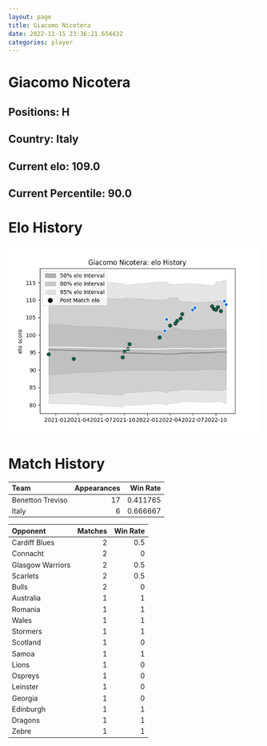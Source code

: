 ```yaml
---  
layout: page  
title: Giacomo Nicotera  
date: 2022-11-15 23:36:21.654432  
categories: player  
---
```

# Giacomo Nicotera

## Positions: H

## Country: Italy

## Current elo: 109.0

## Current Percentile: 90.0

# Elo History


![elo history](history_GiacomoNicotera.png)
# Match History


| Team             |   Appearances |   Win Rate |
|:-----------------|--------------:|-----------:|
| Benetton Treviso |            17 |   0.411765 |
| Italy            |             6 |   0.666667 |

| Opponent         |   Matches |   Win Rate |
|:-----------------|----------:|-----------:|
| Cardiff Blues    |         2 |        0.5 |
| Connacht         |         2 |        0   |
| Glasgow Warriors |         2 |        0.5 |
| Scarlets         |         2 |        0.5 |
| Bulls            |         2 |        0   |
| Australia        |         1 |        1   |
| Romania          |         1 |        1   |
| Wales            |         1 |        1   |
| Stormers         |         1 |        1   |
| Scotland         |         1 |        0   |
| Samoa            |         1 |        1   |
| Lions            |         1 |        0   |
| Ospreys          |         1 |        0   |
| Leinster         |         1 |        0   |
| Georgia          |         1 |        0   |
| Edinburgh        |         1 |        1   |
| Dragons          |         1 |        1   |
| Zebre            |         1 |        1   |